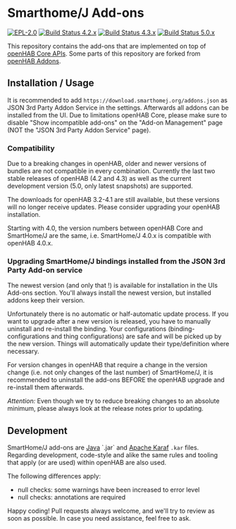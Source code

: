 # Smarthome/J Add-ons

[![EPL-2.0](https://img.shields.io/badge/license-EPL%202-green.svg)](https://opensource.org/licenses/EPL-2.0)
[![Build Status 4.2.x](https://github.com/smarthomej/addons/actions/workflows/ci-build-42.yml/badge.svg?branch=4.2.x)](https://github.com/smarthomej/addons/actions/workflows/ci-build-42.yml)
[![Build Status 4.3.x](https://github.com/smarthomej/addons/actions/workflows/ci-build-43.yml/badge.svg?branch=4.3.x)](https://github.com/smarthomej/addons/actions/workflows/ci-build-43.yml)
[![Build Status 5.0.x](https://github.com/smarthomej/addons/actions/workflows/ci-build-50.yml/badge.svg?branch=5.0.x)](https://github.com/smarthomej/addons/actions/workflows/ci-build-50.yml)

This repository contains the add-ons that are implemented on top of [openHAB Core APIs](https://github.com/openhab/openhab-core).
Some parts of this repository are forked from [openHAB Addons](https://github.com/openhab/openhab-addons).

## Installation / Usage

It is recommended to add `https://download.smarthomej.org/addons.json` as JSON 3rd Party Addon Service in the settings.
Afterwards all addons can be installed from the UI.
Due to limitations openHAB Core, please make sure to disable "Show incompatible add-ons" on the "Add-on Management" page (NOT the "JSON 3rd Party Addon Service" page).

### Compatibility

Due to a breaking changes in openHAB, older and newer versions of bundles are not compatible in every combination.
Currently the last two stable releases of openHAB (4.2 and 4.3) as well as the current development version (5.0, only latest snapshots) are supported.

The downloads for openHAB 3.2-4.1 are still available, but these versions will no longer receive updates.
Please consider upgrading your openHAB installation.

Starting with 4.0, the version numbers between openHAB Core and SmartHome/J are the same, i.e. SmartHome/J 4.0.x is compatible with openHAB 4.0.x.

### Upgrading SmartHome/J bindings installed from the JSON 3rd Party Add-on service

The newest version (and only that !) is available for installation in the UIs Add-ons section.
You'll always install the newest version, but installed addons keep their version.

Unfortunately there is no automatic or half-automatic update process.
If you want to upgrade after a new version is released, you have to manually uninstall and re-install the binding.
Your configurations (binding-configurations and thing configurations) are safe and will be picked up by the new version.
Things will automatically update their type/definition where necessary.

For version changes in openHAB that require a change in the version change (i.e. not only changes of the last number) of SmartHome/J, it is recommended to uninstall the add-ons BEFORE the openHAB upgrade and re-install them afterwards. 

*Attention:* Even though we try to reduce breaking changes to an absolute minimum, please always look at the release notes prior to updating.

## Development

SmartHome/J add-ons are [Java](https://en.wikipedia.org/wiki/Java_(programming_language)) `.jar` and [Apache Karaf](https://karaf.apache.org) `.kar` files.
Regarding development, code-style and alike the same rules and tooling that apply (or are used) within openHAB are also used.

The following differences apply:

- null checks: some warnings have been increased to error level
- null checks: annotations are required 

Happy coding! 
Pull requests always welcome, and we'll try to review as soon as possible.
In case you need assistance, feel free to ask.
